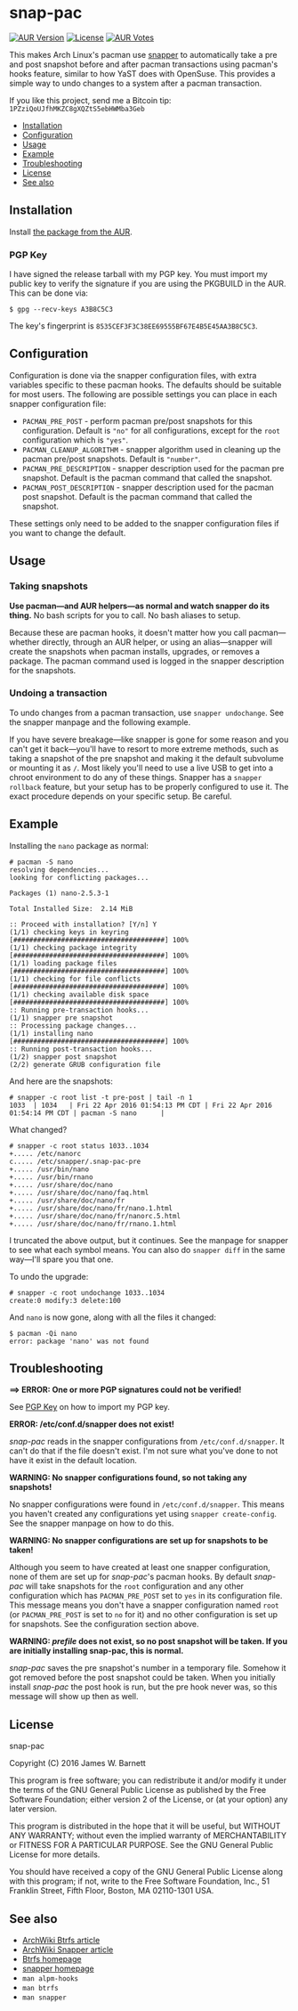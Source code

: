 # snap-pac

[![AUR Version](https://img.shields.io/aur/version/snap-pac.svg)](https://aur.archlinux.org/packages/snap-pac/)
[![License](https://img.shields.io/aur/license/snap-pac.svg)](https://github.com/wesbarnett/snap-pac/blob/master/LICENSE)
[![AUR Votes](https://img.shields.io/aur/votes/snap-pac.svg)](https://aur.archlinux.org/packages/snap-pac/)

This makes Arch Linux's pacman use
[snapper](https://wiki.archlinux.org/index.php/Snapper) to automatically take a
pre and post snapshot before and after pacman transactions using pacman's hooks
feature, similar to how YaST does with OpenSuse. This provides a simple way to
undo changes to a system after a pacman transaction.

If you like this project, send me a Bitcoin tip: `1PZziQoUJfhMKZC8gXQZtS5ebHWMba3Geb`

* [Installation](#installation)
* [Configuration](#configuration)
* [Usage](#usage)
* [Example](#example)
* [Troubleshooting](#troubleshooting)
* [License](#license)
* [See also](#see-also)

## Installation

Install [the package from the
AUR](https://aur.archlinux.org/packages/snap-pac/).

### PGP Key

I have signed the release tarball with my PGP key. You must import my public key
to verify the signature if you are using the PKGBUILD in the AUR. This can be
done via:

    $ gpg --recv-keys A3B8C5C3

The key's fingerprint is `8535CEF3F3C38EE69555BF67E4B5E45AA3B8C5C3`.

## Configuration

Configuration is done via the snapper configuration files, with extra variables
specific to these pacman hooks. The defaults should be suitable for most users.
The following are possible settings you can place in each snapper configuration
file:

* `PACMAN_PRE_POST` - perform pacman pre/post snapshots for this configuration.
  Default is `"no"` for all configurations, except for the `root` configuration
which is `"yes"`.
* `PACMAN_CLEANUP_ALGORITHM` - snapper algorithm used in cleaning up the pacman pre/post
  snapshots. Default is `"number"`.
* `PACMAN_PRE_DESCRIPTION` - snapper description used for the pacman pre snapshot.
  Default is the pacman command that called the snapshot.
* `PACMAN_POST_DESCRIPTION` - snapper description used for the pacman post snapshot.
  Default is the pacman command that called the snapshot.

These settings only need to be added to the snapper configuration files if you
want to change the default.

## Usage

### Taking snapshots

**Use pacman—and AUR helpers—as normal and watch snapper do its thing.** No
bash scripts for you to call. No bash aliases to setup.

Because these are pacman hooks, it doesn't matter how you call pacman—whether
directly, through an AUR helper, or using an alias—snapper will create the
snapshots when pacman installs, upgrades, or removes a package. The
pacman command used is logged in the snapper description for the
snapshots.

### Undoing a transaction

To undo changes from a pacman transaction, use `snapper undochange`. See the
snapper manpage and the following example.

If you have severe breakage—like snapper is gone for some reason and you can't
get it back—you'll have to resort to more extreme methods, such as taking a
snapshot of the pre snapshot and making it the default subvolume or mounting it
as `/`. Most likely you'll need to use a live USB to get into a chroot
environment to do any of these things. Snapper has a `snapper rollback` feature,
but your setup has to be properly configured to use it. The exact procedure
depends on your specific setup. Be careful.

## Example

Installing the `nano` package as normal:

	# pacman -S nano
	resolving dependencies...
	looking for conflicting packages...

	Packages (1) nano-2.5.3-1

	Total Installed Size:  2.14 MiB

	:: Proceed with installation? [Y/n] Y
	(1/1) checking keys in keyring                               [######################################] 100%
	(1/1) checking package integrity                             [######################################] 100%
	(1/1) loading package files                                  [######################################] 100%
	(1/1) checking for file conflicts                            [######################################] 100%
	(1/1) checking available disk space                          [######################################] 100%
	:: Running pre-transaction hooks...
	(1/1) snapper pre snapshot
	:: Processing package changes...
	(1/1) installing nano                                        [######################################] 100%
    :: Running post-transaction hooks...
    (1/2) snapper post snapshot
    (2/2) generate GRUB configuration file

And here are the snapshots:

    # snapper -c root list -t pre-post | tail -n 1
    1033  | 1034   | Fri 22 Apr 2016 01:54:13 PM CDT | Fri 22 Apr 2016 01:54:14 PM CDT | pacman -S nano      | 

What changed?

	# snapper -c root status 1033..1034
    +..... /etc/nanorc
    c..... /etc/snapper/.snap-pac-pre
    +..... /usr/bin/nano
    +..... /usr/bin/rnano
    +..... /usr/share/doc/nano
    +..... /usr/share/doc/nano/faq.html
    +..... /usr/share/doc/nano/fr
    +..... /usr/share/doc/nano/fr/nano.1.html
    +..... /usr/share/doc/nano/fr/nanorc.5.html
    +..... /usr/share/doc/nano/fr/rnano.1.html


I truncated the above output, but it continues. See the manpage for snapper to
see what each symbol means. You can also do `snapper diff` in the same
way—I'll spare you that one.

To undo the upgrade:

	# snapper -c root undochange 1033..1034
	create:0 modify:3 delete:100

And `nano` is now gone, along with all the files it changed:

	$ pacman -Qi nano
	error: package 'nano' was not found

## Troubleshooting

**==> ERROR: One or more PGP signatures could not be verified!**

See [PGP Key](#pgp-key) on how to import my PGP key.

**ERROR: /etc/conf.d/snapper does not exist!**

*snap-pac* reads in the snapper configurations from `/etc/conf.d/snapper`. It
can't do that if the file doesn't exist. I'm not sure what you've done to not
have it exist in the default location.

**WARNING: No snapper configurations found, so not taking any snapshots!**

No snapper configurations were found in `/etc/conf.d/snapper`. This means you
haven't created any configurations yet using `snapper create-config`. See the
snapper manpage on how to do this.

**WARNING: No snapper configurations are set up for snapshots to be taken!**

Although you seem to have created at least one snapper configuration, none of
them are set up for *snap-pac*'s pacman hooks. By default *snap-pac* will take
snapshots for the `root` configuration and any other configuration which has
`PACMAN_PRE_POST` set to `yes` in its configuration file. This message means you
don't have a snapper configuration named `root` (or `PACMAN_PRE_POST` is set to
`no` for it) and no other configuration is set up for snapshots. See the
configuration section above.

**WARNING: *prefile* does not exist, so no post snapshot will be taken. If you are initially installing snap-pac, this is normal.**

*snap-pac* saves the pre snapshot's number in a temporary file. Somehow it got
removed before the post snapshot could be taken. When you initially install
*snap-pac* the post hook is run, but the pre hook never was, so this message
will show up then as well.

## License

snap-pac

Copyright (C) 2016 James W. Barnett

This program is free software; you can redistribute it and/or modify
it under the terms of the GNU General Public License as published by
the Free Software Foundation; either version 2 of the License, or
(at your option) any later version.

This program is distributed in the hope that it will be useful,
but WITHOUT ANY WARRANTY; without even the implied warranty of
MERCHANTABILITY or FITNESS FOR A PARTICULAR PURPOSE.  See the
GNU General Public License for more details.

You should have received a copy of the GNU General Public License along
with this program; if not, write to the Free Software Foundation, Inc.,
51 Franklin Street, Fifth Floor, Boston, MA 02110-1301 USA.

## See also

* [ArchWiki Btrfs article](https://wiki.archlinux.org/index.php/Btrfs)
* [ArchWiki Snapper article](https://wiki.archlinux.org/index.php/Snapper)
* [Btrfs homepage](https://wiki.archlinux.org/index.php/Btrfs)
* [snapper homepage](http://snapper.io/)
* `man alpm-hooks`
* `man btrfs`
* `man snapper`
